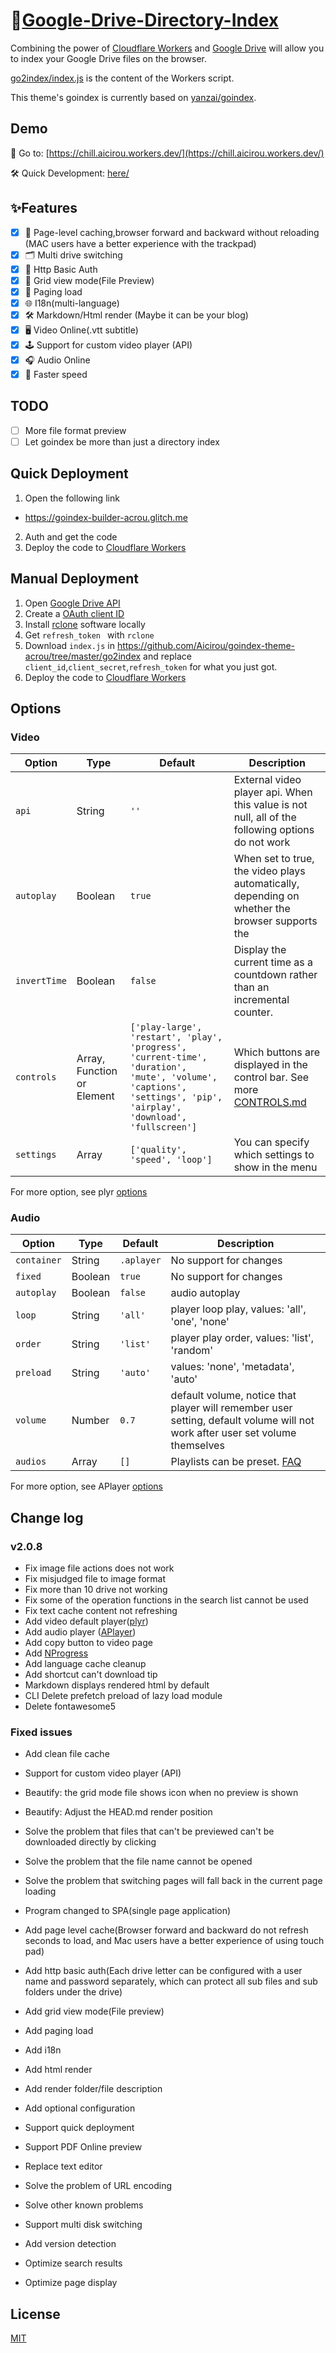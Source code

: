 
# 🍿[Google-Drive-Directory-Index](https://github.com/Aicirou/goindex-theme-acrou)
Combining the power of [Cloudflare Workers](https://workers.cloudflare.com/) and [Google Drive](https://www.google.com/drive/) will allow you to index your Google Drive files on the browser.    

[go2index/index.js](https://github.com/Aicirou/goindex-theme-acrou/blob/main/go2index/index.js) is the content of the Workers script.  

This theme's goindex is currently based on [yanzai/goindex](https://github.com/yanzai/goindex/).
## Demo  

🚀 Go to: [https://chill.aicirou.workers.dev/](https://chill.aicirou.workers.dev/) 

🛠 Quick Development: [here/](https://github.com/Aicirou/goindex-theme-acrou/edit/main/README.md#quick-deployment)

## ✨Features

- [x] 👑 Page-level caching,browser forward and backward without reloading (MAC users have a better experience with the trackpad)
- [x] 🗂 Multi drive switching
- [x] 🔐 Http Basic Auth
- [x] 🎨 Grid view mode(File Preview)
- [x] 🎯 Paging load
- [x] 🌐 I18n(multi-language)
- [x] 🛠 Markdown/Html render (Maybe it can be your blog)
- [x] 🖥 Video Online(.vtt subtitle)
- [x] 🕹 Support for custom video player (API)
- [x] 🎧 Audio Online
- [x] 🚀 Faster speed

## TODO

- [ ] More file format preview
- [ ] Let goindex be more than just a directory index

## Quick Deployment

1. Open the following link

- https://goindex-builder-acrou.glitch.me

2. Auth and get the code
3. Deploy the code to [Cloudflare Workers](https://www.cloudflare.com/)

## Manual Deployment  

1. Open [Google Drive API](https://console.developers.google.com/apis/api/drive.googleapis.com/overview)
2. Create a [OAuth client ID](https://console.developers.google.com/apis/credentials/oauthclient)
3. Install [rclone](https://rclone.org/downloads/) software locally
4. Get `refresh_token ` with `rclone`
5. Download `index.js` in https://github.com/Aicirou/goindex-theme-acrou/tree/master/go2index and replace `client_id`,`client_secret`,`refresh_token` for what you just got.
6. Deploy the code to [Cloudflare Workers](https://www.cloudflare.com/)

## Options

### Video

| Option       | Type                       | Default                                                      | Description                                                  |
| ------------ | -------------------------- | ------------------------------------------------------------ | ------------------------------------------------------------ |
| `api`        | String                     | `''`                                                         | External video player api. When this value is not null, all of the following options do not work |
| `autoplay`   | Boolean                    | `true`                                                       | When set to true, the video plays automatically, depending on whether the browser supports the |
| `invertTime` | Boolean                    | `false`                                                      | Display the current time as a countdown rather than an incremental counter. |
| `controls`   | Array, Function or Element | `['play-large', 'restart', 'play', 'progress', 'current-time', 'duration', 'mute', 'volume', 'captions', 'settings', 'pip', 'airplay', 'download', 'fullscreen']` | Which buttons are displayed in the control bar. See more [CONTROLS.md](https://github.com/sampotts/plyr/blob/master/CONTROLS.md#using-default-controls) |
| `settings`   | Array                      | `['quality', 'speed', 'loop']`                               | You can specify which settings to show in the menu           |

For more option, see plyr [options](https://github.com/sampotts/plyr#options)

### Audio

| Option      | Type    | Default    | Description                                                  |
| ----------- | ------- | ---------- | ------------------------------------------------------------ |
| `container` | String  | `.aplayer` | No support for changes                                       |
| `fixed`     | Boolean | `true`     | No support for changes                                       |
| `autoplay`  | Boolean | `false`    | audio autoplay                                               |
| `loop`      | String  | `'all'`    | player loop play, values: 'all', 'one', 'none'               |
| `order`     | String  | `'list'`   | player play order, values: 'list', 'random'                  |
| `preload`   | String  | `'auto'`   | values: 'none', 'metadata', 'auto'                           |
| `volume`    | Number  | `0.7`      | default volume, notice that player will remember user setting, default volume will not work after user set volume themselves |
| `audios`    | Array   | `[]`       | Playlists can be preset. [FAQ](#FAQ)                         |

For more option, see APlayer [options](https://aplayer.js.org/#/home?id=options)

## Change log

### v2.0.8

- Fix image file actions does not work
- Fix misjudged file to image format
- Fix more than 10 drive not working
- Fix some of the operation functions in the search list cannot be used
- Fix text cache content not refreshing
- Add video default player([plyr](https://github.com/sampotts/plyr))
- Add audio player ([APlayer](https://github.com/MoePlayer/APlayer)) 
- Add copy button to video page
- Add [NProgress](https://github.com/rstacruz/nprogress)
- Add language cache cleanup
- Add shortcut can't download tip
- Markdown displays rendered html by default
- CLI Delete prefetch preload of lazy load module
- Delete fontawesome5

### Fixed issues

- Add clean file cache
- Support for custom video player (API)
- Beautify: the grid mode file shows icon when no preview is shown
- Beautify: Adjust the HEAD.md render position
- Solve the problem that files that can't be previewed can't be downloaded directly by clicking
- Solve the problem that the file name cannot be opened
- Solve the problem that switching pages will fall back in the current page loading

- Program changed to SPA(single page application)
- Add page level cache(Browser forward and backward do not refresh seconds to load, and Mac users have a better experience of using touch pad)
- Add http basic auth(Each drive letter can be configured with a user name and password separately, which can protect all sub files and sub folders under the drive)
- Add  grid view mode(File preview)
- Add paging load
- Add  i18n
- Add html render 
- Add render folder/file description
- Add optional configuration
- Support quick deployment
- Support PDF Online preview
- Replace text editor
- Solve the problem of URL encoding
- Solve other known problems

- Support multi disk switching
- Add version detection
- Optimize search results
- Optimize page display

## License

[MIT](LICENSE)


